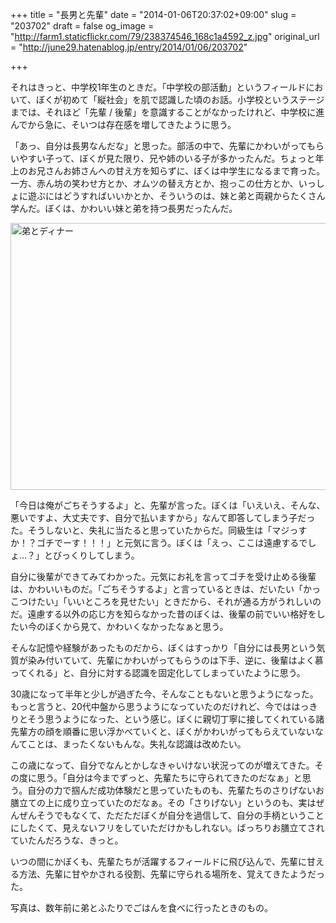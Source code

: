 +++
title = "長男と先輩"
date = "2014-01-06T20:37:02+09:00"
slug = "203702"
draft = false
og_image = "http://farm1.staticflickr.com/79/238374546_168c1a4592_z.jpg"
original_url = "http://june29.hatenablog.jp/entry/2014/01/06/203702"

+++

<p>それはきっと、中学校1年生のときだ。「中学校の部活動」というフィールドにおいて、ぼくが初めて「縦社会」を肌で認識した頃のお話。小学校というステージまでは、それほど「先輩 / 後輩」を意識することがなかったけれど、中学校に進んでから急に、そいつは存在感を増してきたように思う。</p>
<p>「あっ、自分は長男なんだな」と思った。部活の中で、先輩にかわいがってもらいやすい子って、ぼくが見た限り、兄や姉のいる子が多かったんだ。ちょっと年上のお兄さんお姉さんへの甘え方を知らずに、ぼくは中学生になるまで育った。一方、赤ん坊の笑わせ方とか、オムツの替え方とか、抱っこの仕方とか、いっしょに遊ぶにはどうすればいいかとか、そういうのは、妹と弟と両親からたくさん学んだ。ぼくは、かわいい妹と弟を持つ長男だったんだ。</p>
<p><a href="http://www.flickr.com/photos/june29/238374546/" title="弟とディナー by june29, on Flickr"><img src="http://farm1.staticflickr.com/79/238374546_168c1a4592_z.jpg" width="640" height="427" alt="弟とディナー"></a></p>
<p>「今日は俺がごちそうするよ」と、先輩が言った。ぼくは「いえいえ、そんな、悪いですよ、大丈夫です、自分で払いますから」なんて即答してしまう子だった。そうしないと、失礼に当たると思っていたからだ。同級生は「マジっすか！？ゴチでーす！！！」と元気に言う。ぼくは「えっ、ここは遠慮するでしょ…？」とびっくりしてしまう。</p>
<p>自分に後輩ができてみてわかった。元気にお礼を言ってゴチを受け止める後輩は、かわいいものだ。「ごちそうするよ」と言っているときは、だいたい「かっこつけたい」「いいところを見せたい」ときだから、それが通る方がうれしいのだ。遠慮する以外の応じ方を知らなかった昔のぼくは、後輩の前でいい格好をしたい今のぼくから見て、かわいくなかったなぁと思う。</p>
<p>そんな記憶や経験があったものだから、ぼくはすっかり「自分には長男という気質が染み付いていて、先輩にかわいがってもらうのは下手、逆に、後輩はよく慕ってくれる」と、自分に対する認識を固定化してしまっていたように思う。</p>
<p>30歳になって半年と少しが過ぎた今、そんなこともないと思うようになった。もっと言うと、20代中盤から思うようになっていたのだけれど、今でははっきりとそう思うようになった、という感じ。ぼくに親切丁寧に接してくれている諸先輩方の顔を順番に思い浮かべていくと、ぼくがかわいがってもらえていないなんてことは、まったくないもんな。失礼な認識は改めたい。</p>
<p>この歳になって、自分でなんとかしなきゃいけない状況ってのが増えてきた。その度に思う。「自分は今までずっと、先輩たちに守られてきたのだなぁ」と思う。自分の力で掴んだ成功体験だと思っていたものも、先輩たちのさりげないお膳立ての上に成り立っていたのだなぁ。その「さりげない」というのも、実はぜんぜんそうでもなくて、ただただぼくが自分を過信して、自分の手柄ということにしたくて、見えないフリをしていただけかもしれない。ばっちりお膳立てされていたんだろうな、きっと。</p>
<p>いつの間にかぼくも、先輩たちが活躍するフィールドに飛び込んで、先輩に甘える方法、先輩に甘やかされる役割、先輩に守られる場所を、覚えてきたようだった。</p>
<p>写真は、数年前に弟とふたりでごはんを食べに行ったときのもの。</p>